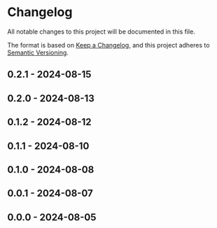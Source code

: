 # Changelog

All notable changes to this project will be documented in this file.

The format is based on [Keep a Changelog](https://keepachangelog.com/en/1.0.0/),
and this project adheres to [Semantic Versioning](https://semver.org/spec/v2.0.0.html).

## 0.2.1 - 2024-08-15

## 0.2.0 - 2024-08-13

## 0.1.2 - 2024-08-12

## 0.1.1 - 2024-08-10

## 0.1.0 - 2024-08-08

## 0.0.1 - 2024-08-07

## 0.0.0 - 2024-08-05
